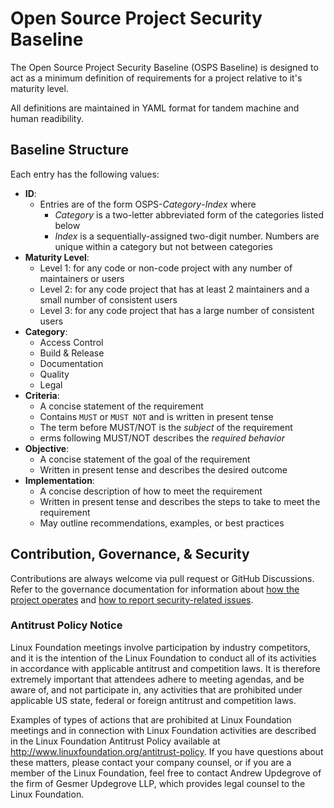 # Open Source Project Security Baseline

The Open Source Project Security Baseline (OSPS Baseline) is designed to act as a minimum definition of requirements for a project relative to it's maturity level.

All definitions are maintained in YAML format for tandem machine and human readibility.

## Baseline Structure

Each entry has the following values:

- **ID**:
  - Entries are of the form OSPS-_Category_-_Index_ where
    - *Category* is a two-letter abbreviated form of the categories listed below
    - *Index* is a sequentially-assigned two-digit number. Numbers are unique within a category but not between categories
- **Maturity Level**:
  - Level 1: for any code or non-code project with any number of maintainers or users
  - Level 2: for any code project that has at least 2 maintainers and a small number of consistent users
  - Level 3: for any code project that has a large number of consistent users
- **Category**:
  - Access Control
  - Build & Release
  - Documentation
  - Quality
  - Legal
- **Criteria**: 
  - A concise statement of the requirement
  - Contains `MUST` or `MUST NOT` and is written in present tense
  - The term before MUST/NOT is the _subject_ of the requirement
  - erms following MUST/NOT describes the _required behavior_
- **Objective**:
  - A concise statement of the goal of the requirement
  - Written in present tense and describes the desired outcome
- **Implementation**: 
  - A concise description of how to meet the requirement
  - Written in present tense and describes the steps to take to meet the requirement
  - May outline recommendations, examples, or best practices

## Contribution, Governance, & Security

Contributions are always welcome via pull request or GitHub Discussions. Refer to the governance documentation for information about [how the project operates] and [how to report security-related issues].

### Antitrust Policy Notice

Linux Foundation meetings involve participation by industry competitors, and it is the intention of the Linux Foundation to conduct all of its activities in accordance with applicable antitrust and competition laws. It is therefore extremely important that attendees adhere to meeting agendas, and be aware of, and not participate in, any activities that are prohibited under applicable US state, federal or foreign antitrust and competition laws.

Examples of types of actions that are prohibited at Linux Foundation meetings and in connection with Linux Foundation activities are described in the Linux Foundation Antitrust Policy available at http://www.linuxfoundation.org/antitrust-policy. If you have questions about these matters, please contact your company counsel, or if you are a member of the Linux Foundation, feel free to contact Andrew Updegrove of the firm of Gesmer Updegrove LLP, which provides legal counsel to the Linux Foundation.

[how the project operates]: governance/GOVERNANCE.md
[how to report security-related issues]: governance/SECURITY.md